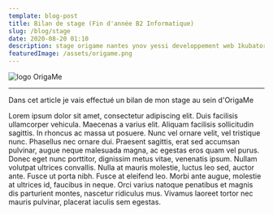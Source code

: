 ```yaml
---
template: blog-post
title: Bilan de stage (Fin d'année B2 Informatique)
slug: /blog/stage
date: 2020-08-20 01:10
description: stage origame nantes ynov yessi developpement web 1kubator
featuredImage: /assets/origame.png
---
```

![logo OrigaMe](/assets/origame.png "OrigaMe")

- - -

Dans cet article je vais effectué un bilan de mon stage au sein d'OrigaMe

Lorem ipsum dolor sit amet, consectetur adipiscing elit. Duis facilisis ullamcorper vehicula. Maecenas a varius elit. Aliquam facilisis sollicitudin sagittis. In rhoncus ac massa ut posuere. Nunc vel ornare velit, vel tristique nunc. Phasellus nec ornare dui. Praesent sagittis, erat sed accumsan pulvinar, augue neque malesuada magna, ac egestas eros quam vel purus. Donec eget nunc porttitor, dignissim metus vitae, venenatis ipsum. Nullam volutpat ultrices convallis. Nulla at mauris molestie, luctus leo sed, auctor ante. Fusce ut porta nibh. Fusce at eleifend leo. Morbi ante augue, molestie at ultrices id, faucibus in neque. Orci varius natoque penatibus et magnis dis parturient montes, nascetur ridiculus mus. Vivamus laoreet tortor nec mauris pulvinar, placerat iaculis sem egestas.